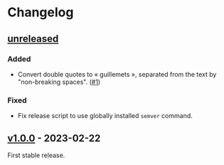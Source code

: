 # Changelog

## [unreleased]

### Added

- Convert double quotes to « guillemets », separated from the text by
  "non-breaking spaces". ([#1])

[#1]: https://github.com/club-1/flarum-ext-french-typography/issues/1

### Fixed

- Fix release script to use globally installed `semver` command.

## [v1.0.0] - 2023-02-22

First stable release.

[unreleased]: https://github.com/club-1/flarum-ext-french-typography/compare/v1.0.0...HEAD
[v1.0.0]: https://github.com/club-1/flarum-ext-french-typography/releases/tag/v1.0.0

